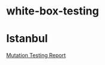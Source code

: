 # white-box-testing
# Istanbul
[Mutation Testing Report](https://prateek1o1.github.io/white-box-testing/reports/mutation/mutation.html)

